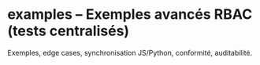 # examples – Exemples avancés RBAC (tests centralisés)

Exemples, edge cases, synchronisation JS/Python, conformité, auditabilité.
